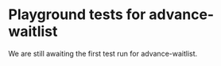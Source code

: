 # Playground tests for advance-waitlist
We are still awaiting the first test run for advance-waitlist.
